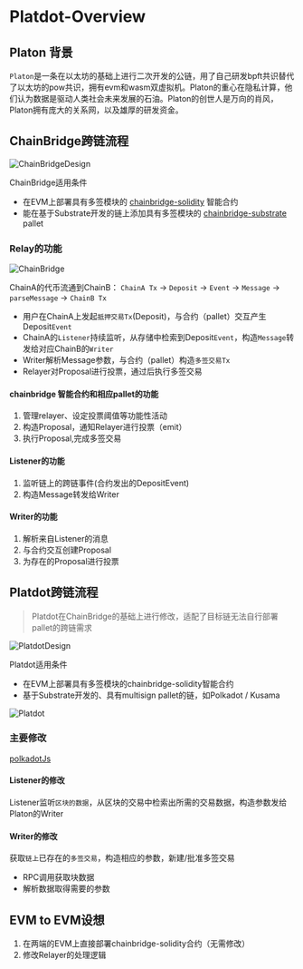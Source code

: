 # Platdot-Overview

## Platon 背景

`Platon`是一条在以太坊的基础上进行二次开发的公链，用了自己研发bpft共识替代了以太坊的pow共识，拥有evm和wasm双虚拟机。Platon的重心在隐私计算，他们认为数据是驱动人类社会未来发展的石油。Platon的创世人是万向的肖风，Platon拥有庞大的关系网，以及雄厚的研发资金。

## ChainBridge跨链流程

![ChainBridgeDesign](https://cdn.jsdelivr.net/gh/rjman-self/resources/assets/ChainBridgeDesign.png)

ChainBridge适用条件

+ 在EVM上部署具有多签模块的 [chainbridge-solidity](https://github.com/ChainSafe/chainbridge-solidity) 智能合约
+ 能在基于Substrate开发的链上添加具有多签模块的 [chainbridge-substrate](https://github.com/ChainSafe/chainbridge-substrate) pallet

### Relay的功能

![ChainBridge](https://cdn.jsdelivr.net/gh/rjman-self/resources/assets/20210330101928.png)

ChainA的代币流通到ChainB：
`ChainA Tx` -> `Deposit` -> `Event` -> `Message` -> `parseMessage` -> `ChainB Tx`

+ 用户在ChainA上发起`抵押交易Tx`(Deposit)，与合约（pallet）交互产生Deposit`Event`
+ ChainA的`Listener`持续监听，从存储中检索到Deposit`Event`，构造`Message`转发给对应ChainB的`Writer`
+ Writer解析Message参数，与合约（pallet）构造`多签交易Tx`
+ Relayer对Proposal进行投票，通过后执行多签交易

#### chainbridge 智能合约和相应pallet的功能

1. 管理relayer、设定投票阈值等功能性活动
2. 构造Proposal，通知Relayer进行投票（emit）
3. 执行Proposal,完成多签交易

#### Listener的功能

1. 监听链上的跨链事件(合约发出的DepositEvent)
2. 构造Message转发给Writer

#### Writer的功能

1. 解析来自Listener的消息
2. 与合约交互创建Proposal
3. 为存在的Proposal进行投票

## Platdot跨链流程

> Platdot在ChainBridge的基础上进行修改，适配了目标链无法自行部署pallet的跨链需求

![PlatdotDesign](https://cdn.jsdelivr.net/gh/rjman-self/resources/assets/PlatdotDesign.png)

Platdot适用条件

+ 在EVM上部署具有多签模块的chainbridge-solidity智能合约
+ 基于Substrate开发的、具有multisign pallet的链，如Polkadot / Kusama

![Platdot](https://cdn.jsdelivr.net/gh/rjman-self/resources/assets/Platdot.jpg)

### 主要修改

[polkadotJs](https://polkadot.js.org/apps/#/explorer)

#### Listener的修改

Listener监听`区块的数据`，从区块的交易中检索出所需的交易数据，构造参数发给Platon的Writer

#### Writer的修改

获取`链上`已存在的`多签交易`，构造相应的参数，新建/批准多签交易

+ RPC调用获取块数据
+ 解析数据取得需要的参数

## EVM to EVM设想

1. 在两端的EVM上直接部署chainbridge-solidity合约（无需修改）
2. 修改Relayer的处理逻辑
